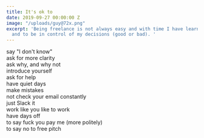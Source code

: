 ```yaml
---
title: It's ok to
date: 2019-09-27 00:00:00 Z
image: "/uploads/guy@72x.png"
excerpt: 'Being freelance is not always easy and with time I have learnt to say things
  and to be in control of my decisions (good or bad). '
---
```


say "I don't know"<br>
ask for more clarity<br>
ask why, and why not<br>
introduce yourself<br>
ask for help<br>
have quiet days<br>
make mistakes<br>
not check your email constantly<br>
just Slack it<br>
work like you like to work<br>
have days off<br>
to say fuck you pay me (more politely)<br>
to say no to free pitch